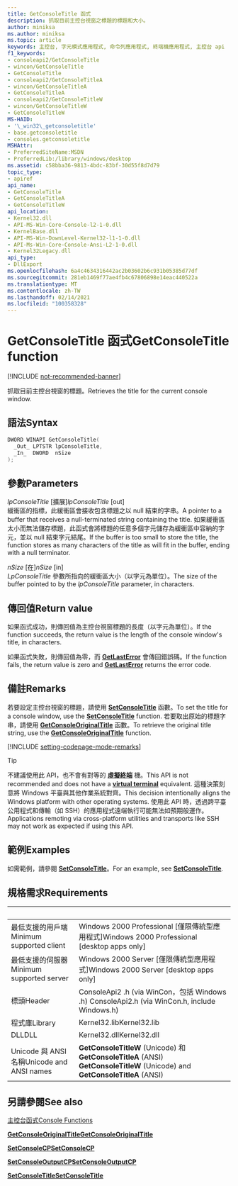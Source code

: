 ```yaml
---
title: GetConsoleTitle 函式
description: 抓取目前主控台視窗之標題的標題和大小。
author: miniksa
ms.author: miniksa
ms.topic: article
keywords: 主控台, 字元模式應用程式, 命令列應用程式, 終端機應用程式, 主控台 api
f1_keywords:
- consoleapi2/GetConsoleTitle
- wincon/GetConsoleTitle
- GetConsoleTitle
- consoleapi2/GetConsoleTitleA
- wincon/GetConsoleTitleA
- GetConsoleTitleA
- consoleapi2/GetConsoleTitleW
- wincon/GetConsoleTitleW
- GetConsoleTitleW
MS-HAID:
- '\_win32\_getconsoletitle'
- base.getconsoletitle
- consoles.getconsoletitle
MSHAttr:
- PreferredSiteName:MSDN
- PreferredLib:/library/windows/desktop
ms.assetid: c58bba36-9813-4bdc-83bf-30d55f8d7d79
topic_type:
- apiref
api_name:
- GetConsoleTitle
- GetConsoleTitleA
- GetConsoleTitleW
api_location:
- Kernel32.dll
- API-MS-Win-Core-Console-l2-1-0.dll
- KernelBase.dll
- API-MS-Win-DownLevel-Kernel32-l1-1-0.dll
- API-Ms-Win-Core-Console-Ansi-L2-1-0.dll
- Kernel32Legacy.dll
api_type:
- DllExport
ms.openlocfilehash: 6a4c4634316442ac2b03602b6c931b05385d77df
ms.sourcegitcommit: 281eb1469f77ae4fb4c67806898e14eac440522a
ms.translationtype: MT
ms.contentlocale: zh-TW
ms.lasthandoff: 02/14/2021
ms.locfileid: "100358328"
---
```

# <a name="getconsoletitle-function"></a><span data-ttu-id="6ad92-104">GetConsoleTitle 函式</span><span class="sxs-lookup"><span data-stu-id="6ad92-104">GetConsoleTitle function</span></span>

[!INCLUDE [not-recommended-banner](./includes/not-recommended-banner.md)]

<span data-ttu-id="6ad92-105">抓取目前主控台視窗的標題。</span><span class="sxs-lookup"><span data-stu-id="6ad92-105">Retrieves the title for the current console window.</span></span>

## <a name="syntax"></a><span data-ttu-id="6ad92-106">語法</span><span class="sxs-lookup"><span data-stu-id="6ad92-106">Syntax</span></span>

```C
DWORD WINAPI GetConsoleTitle(
  _Out_ LPTSTR lpConsoleTitle,
  _In_  DWORD  nSize
);
```

## <a name="parameters"></a><span data-ttu-id="6ad92-107">參數</span><span class="sxs-lookup"><span data-stu-id="6ad92-107">Parameters</span></span>

<span data-ttu-id="6ad92-108">*lpConsoleTitle* \[擴展\]</span><span class="sxs-lookup"><span data-stu-id="6ad92-108">*lpConsoleTitle* \[out\]</span></span>  
<span data-ttu-id="6ad92-109">緩衝區的指標，此緩衝區會接收包含標題之以 null 結束的字串。</span><span class="sxs-lookup"><span data-stu-id="6ad92-109">A pointer to a buffer that receives a null-terminated string containing the title.</span></span> <span data-ttu-id="6ad92-110">如果緩衝區太小而無法儲存標題，此函式會將標題的任意多個字元儲存為緩衝區中容納的字元，並以 null 結束字元結尾。</span><span class="sxs-lookup"><span data-stu-id="6ad92-110">If the buffer is too small to store the title, the function stores as many characters of the title as will fit in the buffer, ending with a null terminator.</span></span>

<span data-ttu-id="6ad92-111">*nSize* \[在\]</span><span class="sxs-lookup"><span data-stu-id="6ad92-111">*nSize* \[in\]</span></span>  
<span data-ttu-id="6ad92-112">*LpConsoleTitle* 參數所指向的緩衝區大小（以字元為單位）。</span><span class="sxs-lookup"><span data-stu-id="6ad92-112">The size of the buffer pointed to by the *lpConsoleTitle* parameter, in characters.</span></span>

## <a name="return-value"></a><span data-ttu-id="6ad92-113">傳回值</span><span class="sxs-lookup"><span data-stu-id="6ad92-113">Return value</span></span>

<span data-ttu-id="6ad92-114">如果函式成功，則傳回值為主控台視窗標題的長度（以字元為單位）。</span><span class="sxs-lookup"><span data-stu-id="6ad92-114">If the function succeeds, the return value is the length of the console window's title, in characters.</span></span>

<span data-ttu-id="6ad92-115">如果函式失敗，則傳回值為零，而 [**GetLastError**](/windows/win32/api/errhandlingapi/nf-errhandlingapi-getlasterror) 會傳回錯誤碼。</span><span class="sxs-lookup"><span data-stu-id="6ad92-115">If the function fails, the return value is zero and [**GetLastError**](/windows/win32/api/errhandlingapi/nf-errhandlingapi-getlasterror) returns the error code.</span></span>

## <a name="remarks"></a><span data-ttu-id="6ad92-116">備註</span><span class="sxs-lookup"><span data-stu-id="6ad92-116">Remarks</span></span>

<span data-ttu-id="6ad92-117">若要設定主控台視窗的標題，請使用 [**SetConsoleTitle**](setconsoletitle.md) 函數。</span><span class="sxs-lookup"><span data-stu-id="6ad92-117">To set the title for a console window, use the [**SetConsoleTitle**](setconsoletitle.md) function.</span></span> <span data-ttu-id="6ad92-118">若要取出原始的標題字串，請使用 [**GetConsoleOriginalTitle**](getconsoleoriginaltitle.md) 函數。</span><span class="sxs-lookup"><span data-stu-id="6ad92-118">To retrieve the original title string, use the [**GetConsoleOriginalTitle**](getconsoleoriginaltitle.md) function.</span></span>

[!INCLUDE [setting-codepage-mode-remarks](./includes/setting-codepage-mode-remarks.md)]

> [!TIP]
> <span data-ttu-id="6ad92-119">不建議使用此 API，也不會有對等的 **[虛擬終端](console-virtual-terminal-sequences.md)** 機。</span><span class="sxs-lookup"><span data-stu-id="6ad92-119">This API is not recommended and does not have a **[virtual terminal](console-virtual-terminal-sequences.md)** equivalent.</span></span> <span data-ttu-id="6ad92-120">這種決策刻意將 Windows 平臺與其他作業系統對齊。</span><span class="sxs-lookup"><span data-stu-id="6ad92-120">This decision intentionally aligns the Windows platform with other operating systems.</span></span> <span data-ttu-id="6ad92-121">使用此 API 時，透過跨平臺公用程式和傳輸（如 SSH）的應用程式遠端執行可能無法如預期般運作。</span><span class="sxs-lookup"><span data-stu-id="6ad92-121">Applications remoting via cross-platform utilities and transports like SSH may not work as expected if using this API.</span></span>

## <a name="examples"></a><span data-ttu-id="6ad92-122">範例</span><span class="sxs-lookup"><span data-stu-id="6ad92-122">Examples</span></span>

<span data-ttu-id="6ad92-123">如需範例，請參閱 [**SetConsoleTitle**](setconsoletitle.md)。</span><span class="sxs-lookup"><span data-stu-id="6ad92-123">For an example, see [**SetConsoleTitle**](setconsoletitle.md).</span></span>

## <a name="requirements"></a><span data-ttu-id="6ad92-124">規格需求</span><span class="sxs-lookup"><span data-stu-id="6ad92-124">Requirements</span></span>

| &nbsp; | &nbsp; |
|-|-|
| <span data-ttu-id="6ad92-125">最低支援的用戶端</span><span class="sxs-lookup"><span data-stu-id="6ad92-125">Minimum supported client</span></span> | <span data-ttu-id="6ad92-126">Windows 2000 Professional \[僅限傳統型應用程式\]</span><span class="sxs-lookup"><span data-stu-id="6ad92-126">Windows 2000 Professional \[desktop apps only\]</span></span> |
| <span data-ttu-id="6ad92-127">最低支援的伺服器</span><span class="sxs-lookup"><span data-stu-id="6ad92-127">Minimum supported server</span></span> | <span data-ttu-id="6ad92-128">Windows 2000 Server \[僅限傳統型應用程式\]</span><span class="sxs-lookup"><span data-stu-id="6ad92-128">Windows 2000 Server \[desktop apps only\]</span></span> |
| <span data-ttu-id="6ad92-129">標頭</span><span class="sxs-lookup"><span data-stu-id="6ad92-129">Header</span></span> | <span data-ttu-id="6ad92-130">ConsoleApi2 .h (via WinCon，包括 Windows .h) </span><span class="sxs-lookup"><span data-stu-id="6ad92-130">ConsoleApi2.h (via WinCon.h, include Windows.h)</span></span> |
| <span data-ttu-id="6ad92-131">程式庫</span><span class="sxs-lookup"><span data-stu-id="6ad92-131">Library</span></span> | <span data-ttu-id="6ad92-132">Kernel32.lib</span><span class="sxs-lookup"><span data-stu-id="6ad92-132">Kernel32.lib</span></span> |
| <span data-ttu-id="6ad92-133">DLL</span><span class="sxs-lookup"><span data-stu-id="6ad92-133">DLL</span></span> | <span data-ttu-id="6ad92-134">Kernel32.dll</span><span class="sxs-lookup"><span data-stu-id="6ad92-134">Kernel32.dll</span></span> |
| <span data-ttu-id="6ad92-135">Unicode 與 ANSI 名稱</span><span class="sxs-lookup"><span data-stu-id="6ad92-135">Unicode and ANSI names</span></span> | <span data-ttu-id="6ad92-136">**GetConsoleTitleW** (Unicode) 和 **GetConsoleTitleA** (ANSI) </span><span class="sxs-lookup"><span data-stu-id="6ad92-136">**GetConsoleTitleW** (Unicode) and **GetConsoleTitleA** (ANSI)</span></span> |

## <a name="see-also"></a><span data-ttu-id="6ad92-137">另請參閱</span><span class="sxs-lookup"><span data-stu-id="6ad92-137">See also</span></span>

[<span data-ttu-id="6ad92-138">主控台函式</span><span class="sxs-lookup"><span data-stu-id="6ad92-138">Console Functions</span></span>](console-functions.md)

[<span data-ttu-id="6ad92-139">**GetConsoleOriginalTitle**</span><span class="sxs-lookup"><span data-stu-id="6ad92-139">**GetConsoleOriginalTitle**</span></span>](getconsoleoriginaltitle.md)

[<span data-ttu-id="6ad92-140">**SetConsoleCP**</span><span class="sxs-lookup"><span data-stu-id="6ad92-140">**SetConsoleCP**</span></span>](setconsolecp.md)

[<span data-ttu-id="6ad92-141">**SetConsoleOutputCP**</span><span class="sxs-lookup"><span data-stu-id="6ad92-141">**SetConsoleOutputCP**</span></span>](setconsoleoutputcp.md)

[<span data-ttu-id="6ad92-142">**SetConsoleTitle**</span><span class="sxs-lookup"><span data-stu-id="6ad92-142">**SetConsoleTitle**</span></span>](setconsoletitle.md)